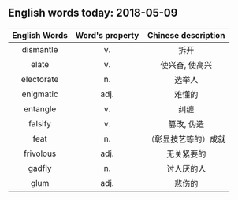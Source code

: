 
## English words today: 2018-05-09

| English Words | Word's property | Chinese description |
| :-----------: | :-------------: | :-----------------: |
| dismantle | v. | 拆开 |
| elate | v.  | 使兴奋, 使高兴 |
| electorate | n. | 选举人 |
| enigmatic | adj. | 难懂的 |
| entangle | v. | 纠缠 |
| falsify | v. | 篡改, 伪造 |
| feat | n. | （彰显技艺等的）成就 |
| frivolous | adj. | 无关紧要的 |
| gadfly | n. | 讨人厌的人 |
| glum | adj. | 悲伤的 |

